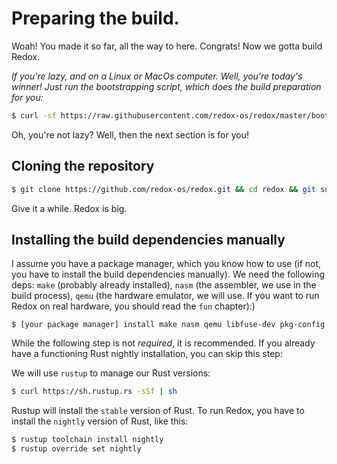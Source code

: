 Preparing the build.
====================

Woah! You made it so far, all the way to here. Congrats! Now we gotta build Redox.

_If you're lazy, and on a Linux or MacOs computer. Well, you're today's winner! Just run the bootstrapping script, which does the build preparation for you:_

```sh
$ curl -sf https://raw.githubusercontent.com/redox-os/redox/master/bootstrap.sh -o bootstrap.sh && bash -e bootstrap.sh
```

Oh, you're not lazy? Well, then the next section is for you!

Cloning the repository
----------------------
 
 ```sh
 $ git clone https://github.com/redox-os/redox.git && cd redox && git submodule update --init
 ```
 
 Give it a while. Redox is big.
 

Installing the build dependencies manually
------------------------------------------


I assume you have a package manager, which you know how to use (if not, you have to install the build dependencies manually). We need the following deps: `make` (probably already installed), `nasm` (the assembler, we use in the build process), `qemu` (the hardware emulator, we will use. If you want to run Redox on real hardware, you should read the `fun` chapter):)

```
$ [your package manager] install make nasm qemu libfuse-dev pkg-config
```

While the following step is not _required_, it is recommended. If you already have a functioning Rust nightly installation, you can skip this step:

We will use `rustup` to manage our Rust versions:

```sh
$ curl https://sh.rustup.rs -sSf | sh
```

Rustup will install the `stable` version of Rust. To run Redox, you have to install the `nightly` version of Rust, like this:

```sh
$ rustup toolchain install nightly
$ rustup override set nightly
```
